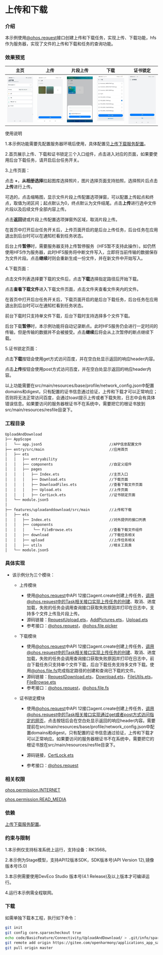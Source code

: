 # 上传和下载

### 介绍
本示例使用[@ohos.request](https://gitee.com/openharmony/docs/blob/master/zh-cn/application-dev/reference/apis-basic-services-kit/js-apis-request.md)接口创建上传和下载任务，实现上传、下载功能，hfs作为服务器，实现了文件的上传和下载和任务的查询功能。

### 效果预览

|               主页               |             上传             |             片段上传             |                 下载                 |                 证书锁定                 |
| :---------------------------------------: | :---------------------------------------: | :--------------------------------------: | :--------------------------------------: | ---------------------------------------- |
|    ![home](screenshots/devices/zh/home.jpg)    | ![util](screenshots/devices/zh/upload.jpg) | ![util](screenshots/devices/zh/uploadchunk.jpg) | ![convertxml](screenshots/devices/zh/download.jpg) | ![cert_lock](screenshots/devices/zh/cert_lock.jpg) |

使用说明

1.本示例功能需要先配置服务器环境后使用，具体配置见[上传下载服务配置](./environment)。

2.首页展示上传、下载和证书锁定三个入口组件，点击进入对应的页面，如果要使用后台下载任务，请开启后台任务开关。

3.上传页面：

点击 **+**，**从相册选择**拉起图库选择照片，图片选择页面支持拍照，选择照片后点击**上传**进行上传。

可选的，点击缩略图，显示文件片段上传配置选项弹窗，可以配置上传起点和终点，取值为闭区间；起点默认为0，终点默认为文件结尾。点击**上传**进行选中文件片段以及后续文件全部内容上传。

点击**返回**键或片段上传配置选项弹窗外区域，取消片段上传。

在首页中打开后台任务开关后，上传页面开启的是后台上传任务，后台任务在应用退出到后台时可以在通知栏看到任务状态。

后台上传**暂停**时，需要服务器支持上传暂停服务（HFS暂不支持此操作）。如仍然使用HFS作为服务器，此时HFS服务将中断文件写入，立即将当前传输的数据保存为文件片段。点击**继续**时则会重新生成一份文件，并在新文件中开始写入。

4.下载页面：

点击文件列表选择要下载的文件后，点击**下载**选择指定路径后开始下载。

点击**查看下载文件**进入下载文件页面，点击文件夹查看文件夹内的文件。

在首页中打开后台任务开关后，下载页面开启的是后台下载任务，后台任务在应用退出到后台时可以在通知栏看到任务状态。

前台下载时只支持单文件下载，后台下载时支持选择多个文件下载。

后台下载**暂停**时，本示例功能将自动记录断点。此时HFS服务仍会进行一定时间的传输，但是传输的数据并不会被接受。点击**继续**后将会从上次暂停的断点继续下载。

5.证书锁定页面：

点击**下载**按钮会使用get方式访问百度，并在空白处显示返回的响应header内容。

点击**上传**按钮会使用post方式访问百度，并在空白处显示返回的响应header内容。

以上功能需要在src/main/resources/base/profile/network_config.json中配置domains和digest，只有配置的证书信息通过验证，上传和下载才可以正常响应；否则将无法正常访问百度，会通过toast提示上传或者下载失败，日志中会有具体错误信息。如果要访问的服务器根证书不在系统中，需要把它的根证书放到src/main/resources/resfile目录下。



### 工程目录

```
UploadAndDownload
├── AppScope                                    
│   └── app.json5                               //APP信息配置文件
├── entry/src/main                              //应用首页
│   ├── ets
│   │   ├── entryability
│   │   ├── components                          //自定义组件
│   │   ├── pages
│   │   │   ├── Index.ets                       //主页入口
│   │   │   ├── Download.ets                    //下载页面                     
│   │   │   ├── DownloadFiles.ets               //查看下载文件页面
│   │   │   ├── Upload.ets                      //上传页面 
│   │   │   ├── CertLock.ets                    //证书锁定页面 
│   └── module.json5
│
├── features/uploadanddownload/src/main         //上传和下载
│   ├── ets
│   │   ├── Index.ets                           //对外提供的接口列表      
│   │   ├── components
│   │   │    └── FileBrowse.ets                 //查看下载文件组件  
│   │   ├── download                            //下载任务相关
│   │   ├── upload                              //上传任务相关
│   │   ├── utils                               //相关工具类
│   └── module.json5
```

### 具体实现

* 该示例分为三个模块：
  * 上传模块
    * 使用[@ohos.request](https://gitee.com/openharmony/docs/blob/master/zh-cn/application-dev/reference/apis-basic-services-kit/js-apis-request.md)中API 12接口agent.create创建上传任务，调用@ohos.request中的Task相关接口实现上传任务的创建、取消、进度加载，失败的任务会调用查询接口获取失败原因并打印在日志中，支持多个文件上传及片段上传。
    * 源码链接：[RequestUpload.ets](./features/uploadanddownload/src/main/ets/upload/RequestUpload.ets)，[AddPictures.ets](./entry/src/main/ets/components/AddPictures.ets)，[Upload.ets](./entry/src/main/ets/pages/Upload.ets)
    * 参考接口：[@ohos.request](https://gitee.com/openharmony/docs/blob/master/zh-cn/application-dev/reference/apis-basic-services-kit/js-apis-request.md)，[@ohos.file.picker](https://gitee.com/openharmony/docs/blob/master/zh-cn/application-dev/reference/apis-core-file-kit/js-apis-file-picker.md)
    
  * 下载模块
    
    * 使用[@ohos.request](https://gitee.com/openharmony/docs/blob/master/zh-cn/application-dev/reference/apis-basic-services-kit/js-apis-request.md)中API 12接口agent.create创建上传任务，调用@ohos.request中的Task相关接口实现上传任务的创建、取消、进度加载，失败的任务会调用查询接口获取失败原因并打印在日志中，前台下载任务只支持单个文件下载，后台下载任务支持多文件下载。使用[@ohos.file.fs](https://gitee.com/openharmony/docs/blob/master/zh-cn/application-dev/reference/apis-core-file-kit/js-apis-file-fs.md)完成指定路径的创建和查询已下载的文件。
    * 源码链接：[RequestDownload.ets](./features/uploadanddownload/src/main/ets/download/RequestDownload.ets)，[Download.ets](./entry/src/main/ets/pages/Download.ets)，[FileUtils.ets](./features/uploadanddownload/src/main/ets/utils/FileUtils.ets)，[FileBrowse.ets](./features/uploadanddownload/src/main/ets/components/FileBrowse.ets)
    * 参考接口：[@ohos.request](https://gitee.com/openharmony/docs/blob/master/zh-cn/application-dev/reference/apis-basic-services-kit/js-apis-request.md)，[@ohos.file.fs](https://gitee.com/openharmony/docs/blob/master/zh-cn/application-dev/reference/apis-core-file-kit/js-apis-file-fs.md)
    
  * 证书锁定模块
    
    * 使用[@ohos.request](https://gitee.com/openharmony/docs/blob/master/zh-cn/application-dev/reference/apis-basic-services-kit/js-apis-request.md)中API 12接口agent.create创建上传任务，调用@ohos.request中的Task相关接口实现通过get或者post方式访问指定的网页，点击按钮后会在空白处显示返回的响应header内容。需要提前在src/main/resources/base/profile/network_config.json中配置domains和digest，只有配置的证书信息通过验证，上传和下载才可以正常响应。如果要访问的服务器根证书不在系统中，需要把它的根证书放在src/main/resources/resfile目录下。
    
    * 源码链接，[CertLock.ets](./entry/src/main/ets/pages/CertLock.ets)
    
    * 参考接口：[@ohos.request](https://gitee.com/openharmony/docs/blob/master/zh-cn/application-dev/reference/apis-basic-services-kit/js-apis-request.md)
    
      

  

### 相关权限

[ohos.permission.INTERNET](https://gitee.com/openharmony/docs/blob/master/zh-cn/application-dev/security/AccessToken/permissions-for-all.md#ohospermissioninternet)

[ohos.permission.READ_MEDIA](https://gitee.com/openharmony/docs/blob/master/zh-cn/application-dev/security/AccessToken/permissions-for-all.md#ohospermissionread_media)

### 依赖

[上传下载服务配置](./environment)。

### 约束与限制

1.本示例仅支持标准系统上运行，支持设备：RK3568。

2.本示例为Stage模型，支持API12版本SDK，SDK版本号(API Version 12),镜像版本号(5.0)

3.本示例需要使用DevEco Studio 版本号(4.1 Release)及以上版本才可编译运行。

4.运行本示例需全程联网。

###  下载

如需单独下载本工程，执行如下命令：

```bash
git init
git config core.sparsecheckout true
echo code/BasicFeature/Connectivity/UploadAndDownload/ > .git/info/sparse-checkout
git remote add origin https://gitee.com/openharmony/applications_app_samples.git
git pull origin master
```